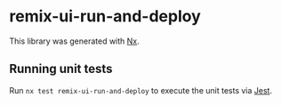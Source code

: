 # remix-ui-run-and-deploy

This library was generated with [Nx](https://nx.dev).

## Running unit tests

Run `nx test remix-ui-run-and-deploy` to execute the unit tests via [Jest](https://jestjs.io).
